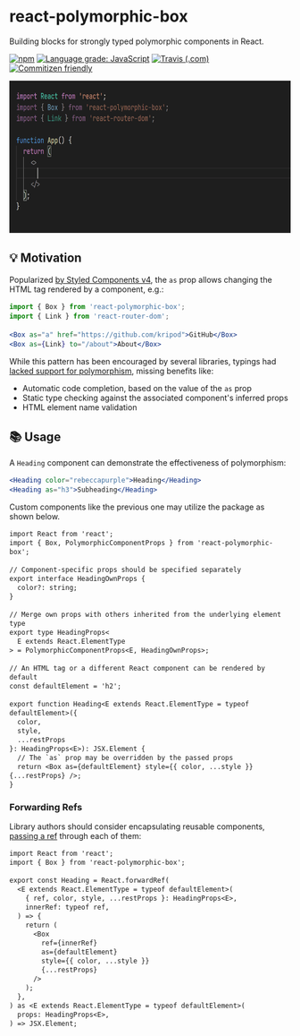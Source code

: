 # react-polymorphic-box

Building blocks for strongly typed polymorphic components in React.

[![npm](https://img.shields.io/npm/v/react-polymorphic-box)](https://www.npmjs.com/package/react-polymorphic-box)
[![Language grade: JavaScript](https://img.shields.io/lgtm/grade/javascript/g/kripod/react-polymorphic-box.svg?logo=lgtm&logoWidth=18)](https://lgtm.com/projects/g/kripod/react-polymorphic-box/context:javascript)
[![Travis (.com)](https://img.shields.io/travis/com/kripod/react-polymorphic-box)](https://travis-ci.com/kripod/react-polymorphic-box)
[![Commitizen friendly](https://img.shields.io/badge/commitizen-friendly-brightgreen.svg)](https://commitizen.github.io/cz-cli/)

<img src="./assets/demo.gif" alt="Animated demonstration of package capabilities" width="706" height="272">

## 💡 Motivation

Popularized [by Styled Components v4](https://medium.com/styled-components/announcing-styled-components-v4-better-faster-stronger-3fe1aba1a112), the `as` prop allows changing the HTML tag rendered by a component, e.g.:

```jsx
import { Box } from 'react-polymorphic-box';
import { Link } from 'react-router-dom';

<Box as="a" href="https://github.com/kripod">GitHub</Box>
<Box as={Link} to="/about">About</Box>
```

While this pattern has been encouraged by several libraries, typings had [lacked support for polymorphism](https://blog.andrewbran.ch/polymorphic-react-components/), missing benefits like:

- Automatic code completion, based on the value of the `as` prop
- Static type checking against the associated component's inferred props
- HTML element name validation

## 📚 Usage

A `Heading` component can demonstrate the effectiveness of polymorphism:

```jsx
<Heading color="rebeccapurple">Heading</Heading>
<Heading as="h3">Subheading</Heading>
```

Custom components like the previous one may utilize the package as shown below.

```tsx
import React from 'react';
import { Box, PolymorphicComponentProps } from 'react-polymorphic-box';

// Component-specific props should be specified separately
export interface HeadingOwnProps {
  color?: string;
}

// Merge own props with others inherited from the underlying element type
export type HeadingProps<
  E extends React.ElementType
> = PolymorphicComponentProps<E, HeadingOwnProps>;

// An HTML tag or a different React component can be rendered by default
const defaultElement = 'h2';

export function Heading<E extends React.ElementType = typeof defaultElement>({
  color,
  style,
  ...restProps
}: HeadingProps<E>): JSX.Element {
  // The `as` prop may be overridden by the passed props
  return <Box as={defaultElement} style={{ color, ...style }} {...restProps} />;
}
```

### Forwarding Refs

Library authors should consider encapsulating reusable components, [passing a ref](https://reactjs.org/docs/forwarding-refs.html) through each of them:

```tsx
import React from 'react';
import { Box } from 'react-polymorphic-box';

export const Heading = React.forwardRef(
  <E extends React.ElementType = typeof defaultElement>(
    { ref, color, style, ...restProps }: HeadingProps<E>,
    innerRef: typeof ref,
  ) => {
    return (
      <Box
        ref={innerRef}
        as={defaultElement}
        style={{ color, ...style }}
        {...restProps}
      />
    );
  },
) as <E extends React.ElementType = typeof defaultElement>(
  props: HeadingProps<E>,
) => JSX.Element;
```
